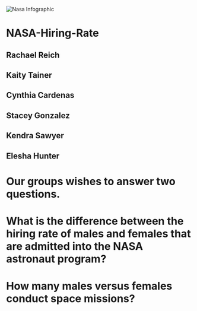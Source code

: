 ![Nasa Infographic](https://user-images.githubusercontent.com/91227633/168675975-dd3fc704-0dbb-4046-b684-1b867b4bdabe.jpg)

# NASA-Hiring-Rate

## Rachael Reich 
## Kaity Tainer
## Cynthia Cardenas
## Stacey Gonzalez
## Kendra Sawyer
## Elesha Hunter

# Our groups wishes to answer two questions. 
# What is the difference between the hiring rate of males and females that are admitted into the NASA astronaut program?
# How many males versus females conduct space missions?
